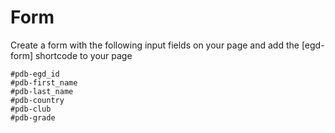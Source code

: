 # Form
Create a form with the following input fields on your page and add the [egd-form] shortcode to your page

```
#pdb-egd_id
#pdb-first_name
#pdb-last_name
#pdb-country
#pdb-club
#pdb-grade
